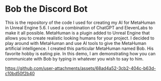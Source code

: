 # Bob the Discord Bot
This is the repository of the code I used for creating my AI for MetaHuman in Unreal Engine 5.6. I used a combination of ChatGPT and ElevenLabs to make it all possible. MetaHuman is a plugin added to Unreal Engine that allows you to create realistic looking humans for your project. I decided to play around with MetaHuman and use AI tools to give the MetaHuman artificial intelligence. I created this particular MetaHuman named Bob. His favorite hobby is eating pie. In this demo, I am demonstrating how you can communicate with Bob by typing in whatever you wish to say to him.


https://github.com/user-attachments/assets/68ad4a52-3cb2-404c-b63d-c10bd50f2b40

